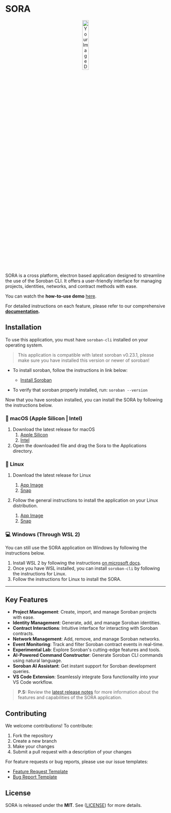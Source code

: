 # SORA

<p align="center">
  <img src="https://github.com/tolgayayci/sora/assets/37740842/5b644571-e581-4126-b87c-005e43be89ca" alt="Your Image Description" style="width: 20%;">
</p>

SORA is a cross platform, electron based application designed to streamline the use of the Soroban CLI. It offers a user-friendly interface for managing projects, identities, networks, and contract methods with ease.

You can watch the **how-to-use demo** [here](https://drive.google.com/file/d/1qHP7ZM4MlGhPxSExTLoUOV9m_2jbDKet/view?usp=drive_link).

For detailed instructions on each feature, please refer to our comprehensive **[documentation](https://github.com/tolgayayci/sora/docs).**

## Installation

To use this application, you must have `soroban-cli` installed on your operating system. 

> This application is compatible with latest soroban v0.23.1, please make sure you have installed this version or newer of soroban!

- To install soroban, follow the instructions in link below:
  - [Install Soroban](https://soroban.stellar.org/docs/getting-started/setup)

- To verify that soroban properly installed, run:
```soroban --version```

Now that you have soroban installed, you can install the SORA by following the instructions below.

###  macOS (Apple Silicon | Intel)

1. Download the latest release for macOS 
   1. [Apple Silicon](https://github.com/tolgayayci/sora/releases/download/v0.2.0/sora-0.2.0-arm64.dmg)
   2. [Intel](https://github.com/tolgayayci/sora/releases/download/v0.2.0/sora-0.2.0-universal.dmg)
2. Open the downloaded file and drag the Sora to the Applications directory.

### 🐧 Linux

1. Download the latest release for Linux 
   1. [App Image](https://github.com/tolgayayci/sora/releases/download/v0.2.0/sora-0.2.0.AppImage)
   2. [Snap](https://github.com/tolgayayci/sora/releases/download/v0.2.0/sora_0.2.0_amd64.snap)

2. Follow the general instructions to install the application on your Linux distribution.
   1. [App Image](https://docs.appimage.org/introduction/quickstart.html#ref-quickstart)
   2. [Snap](https://snapcraft.io/docs/installing-snapd)

### 💻 Windows (Through WSL 2)

You can still use the SORA application on Windows by following the instructions below.

1. Install WSL 2 by following the instructions [on microsoft docs](https://learn.microsoft.com/en-us/windows/wsl/install).
2. Once you have WSL installed, you can install `soroban-cli` by following the instructions for Linux. 
3. Follow the instructions for Linux to install the SORA.
   
---

## Key Features

- **Project Management**: Create, import, and manage Soroban projects with ease.
- **Identity Management**: Generate, add, and manage Soroban identities.
- **Contract Interactions**: Intuitive interface for interacting with Soroban contracts.
- **Network Management**: Add, remove, and manage Soroban networks.
- **Event Monitoring**: Track and filter Soroban contract events in real-time.
- **Experimental Lab**: Explore Soroban's cutting-edge features and tools.
- **AI-Powered Command Constructor**: Generate Soroban CLI commands using natural language.
- **Soroban AI Assistant**: Get instant support for Soroban development queries.
- **VS Code Extension**: Seamlessly integrate Sora functionality into your VS Code workflow.

> **P.S:** Review the [latest release notes](https://github.com/tolgayayci/sora/releases/tag/v0.2.0) for more information about the features and capabilities of the SORA application.

## Contributing

We welcome contributions! To contribute:

1. Fork the repository
2. Create a new branch
3. Make your changes
4. Submit a pull request with a description of your changes

For feature requests or bug reports, please use our issue templates:
- [Feature Request Template](https://github.com/tolgayayci/sora/issues/new?assignees=tolgayayci&labels=enhancement&projects=&template=feature_request.md&title=%5BFEAT%5D)
- [Bug Report Template](https://github.com/tolgayayci/sora/issues/new?assignees=tolgayayci&labels=bug&projects=&template=bug_report.md&title=%5BBUG%5D)
  
## License

SORA is released under the **MIT**. See ([LICENSE](https://github.com/tolgayayci/soroban-cli-gui/blob/main/LICENSE)) for more details.
